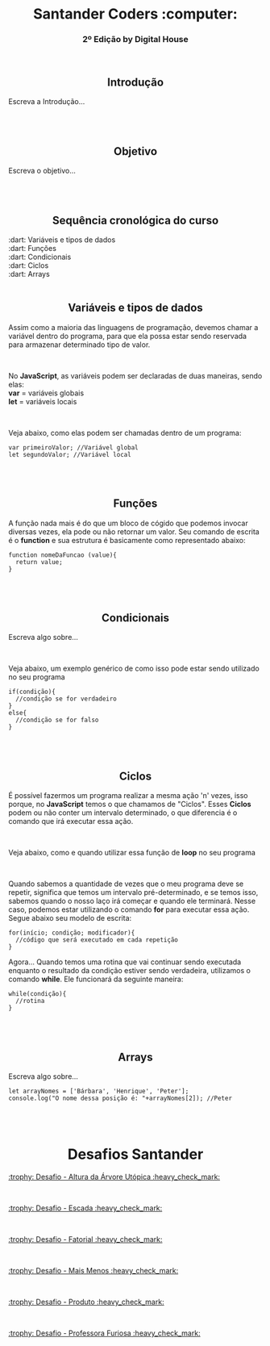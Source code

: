 <!DOCTYPE HTML5>
<h1><div align = "center">Santander Coders :computer:</div></h1>
<h3><div align = "center">2º Edição by Digital House</div></h3>
</br>
<h2><b><div align = "center">Introdução</div></b></h2>
<p>Escreva a Introdução...</p>
</br></br>
<h2><b><div align = "center">Objetivo</align></b></h2>
<p>Escreva o objetivo...</p>
</br></br>
<h2><b><div align = "center">Sequência cronológica do curso</div></b></h2>
:dart: Variáveis e tipos de dados </br>
:dart: Funções </br>
:dart: Condicionais </br>
:dart: Ciclos </br>
:dart: Arrays </br></br>
<h2><b><div align = "center">Variáveis e tipos de dados</div></b></h2>
<p>Assim como a maioria das linguagens de programação, devemos chamar a variável dentro do programa, para que ela possa estar sendo reservada para armazenar determinado tipo de valor.</p></br>
<p>No <b>JavaScript</b>, as variáveis podem ser declaradas de duas maneiras, sendo elas:</br><b>var</b> = variáveis globais</br><b>let</b> = variáveis locais</p></br>
<p>Veja abaixo, como elas podem ser chamadas dentro de um programa:</p>

```
var primeiroValor; //Variável global
let segundoValor; //Variável local
```

</br></br>
<h2><b><div align = "center">Funções</div></b></h2>
<p>A função nada mais é do que um bloco de cógido que podemos invocar diversas vezes, ela pode ou não retornar um valor. Seu comando de escrita é o <b>function</b> e sua estrutura é basicamente como representado abaixo:</p>

```
function nomeDaFuncao (value){
  return value;
}
```

</br></br>
<h2><b><div align = "center">Condicionais</div></b></h2>
<p>Escreva algo sobre...</p></br>
<p>Veja abaixo, um exemplo genérico de como isso pode estar sendo utilizado no seu programa</p>

```
if(condição){
  //condição se for verdadeiro
}
else{
  //condição se for falso
}
```

</br></br>
<h2><b><div align = "center">Ciclos</div></b></h2>
<p>É possível fazermos um programa realizar a mesma ação 'n' vezes, isso porque, no <b>JavaScript</b> temos o que chamamos de "Ciclos". Esses <b>Ciclos</b> podem ou não conter um intervalo determinado, o que diferencia é o comando que irá executar essa ação.</p></br>
<p>Veja abaixo, como e quando utilizar essa função de <b>loop</b> no seu programa</p></br>
<p>Quando sabemos a quantidade de vezes que o meu programa deve se repetir, significa que temos um intervalo pré-determinado, e se temos isso, sabemos quando o nosso laço irá começar e quando ele terminará. Nesse caso, podemos estar utilizando o comando <b>for</b> para executar essa ação. Segue abaixo seu modelo de escrita:</p>

```
for(início; condição; modificador){
  //código que será executado em cada repetição
}
```

<p>Agora... Quando temos uma rotina que vai continuar sendo executada enquanto o resultado da condição estiver sendo verdadeira, utilizamos o comando <b>while</b>. Ele funcionará da seguinte maneira: </p>

```
while(condição){
  //rotina
}
```

</br></br>
<h2><b><div align = "center">Arrays</div></b></h2>
<p>Escreva algo sobre... </p>

```
let arrayNomes = ['Bárbara', 'Henrique', 'Peter'];
console.log("O nome dessa posição é: "+arrayNomes[2]); //Peter
```

</br></br>
<h1><b><div align = "center">Desafios Santander</div></b></h1>
<p><a href = "https://github.com/HenriqueSaKi/Santander_Coders-JavaScript/blob/master/Desafio-AlturaArvoreUtopica.js">:trophy: Desafio - Altura da Árvore Utópica :heavy_check_mark: </a></p></br>
<p><a href = "https://github.com/HenriqueSaKi/Santander_Coders-JavaScript/blob/master/Desafio-Escada.js">:trophy: Desafio - Escada :heavy_check_mark: </a></p></br>
<p><a href = "https://github.com/HenriqueSaKi/Santander_Coders-JavaScript/blob/master/Desafio-Fatorial.js">:trophy: Desafio - Fatorial :heavy_check_mark: </a></p></br>
<p><a href = "https://github.com/HenriqueSaKi/Santander_Coders-JavaScript/blob/master/Desafio-MaisMenos.js">:trophy: Desafio - Mais Menos :heavy_check_mark: </a></p></br>
<p><a href = "https://github.com/HenriqueSaKi/Santander_Coders-JavaScript/blob/master/Desafio-Produto.js">:trophy: Desafio - Produto :heavy_check_mark: </a></p></br>
<p><a href = "https://github.com/HenriqueSaKi/Santander_Coders-JavaScript/blob/master/Desafio-Professora-Furiosa.js">:trophy: Desafio - Professora Furiosa :heavy_check_mark: </a></p></br>
</br></br>


